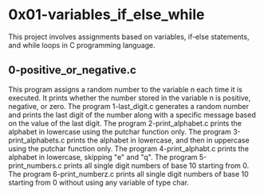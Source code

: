 
# 0x01-variables_if_else_while

This project involves assignments based on variables, if-else statements, and while loops in C programming language.

## 0-positive_or_negative.c

This program assigns a random number to the variable n each time it is executed. It prints whether the number stored in the variable n is positive, negative, or zero.
The program 1-last_digit.c generates a random number and prints the last digit of the number along with a specific message based on the value of the last digit.
The program 2-print_alphabet.c prints the alphabet in lowercase using the putchar function only.
The program 3-print_alphabets.c prints the alphabet in lowercase, and then in uppercase using the putchar function only.
The program 4-print_alphabt.c prints the alphabet in lowercase, skipping "e" and "q".
The program 5-print_numbers.c prints all single digit numbers of base 10 starting from 0.
The program 6-print_numberz.c prints all single digit numbers of base 10 starting from 0 without using any variable of type char.
